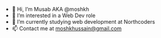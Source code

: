 - 👋 Hi, I’m Musab AKA @moshkh 
- 👀 I’m interested in a Web Dev role
- 🌱 I’m currently studying web development at Northcoders
- 📫 Contact me at moshkhussain@gmail.com

<!---
moshkh/moshkh is a ✨ special ✨ repository because its `README.md` (this file) appears on your GitHub profile.
You can click the Preview link to take a look at your changes.
--->
